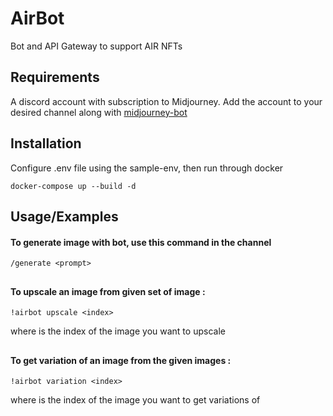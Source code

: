 # AirBot

Bot and API Gateway to support AIR NFTs

## Requirements

A discord account with subscription to Midjourney. Add the account to your desired channel along with [midjourney-bot](https://docs.midjourney.com/docs/invite-the-bot)

## Installation

Configure .env file using the sample-env, then run through docker

```
docker-compose up --build -d
```

## Usage/Examples

#### To generate image with bot, use this command in the channel

```
/generate <prompt>
```

##

#### To upscale an image from given set of image :

```
!airbot upscale <index>
```

where <index> is the index of the image you want to upscale

##

#### To get variation of an image from the given images : 


```
!airbot variation <index>
```

where <index> is the index of the image you want to get variations of
